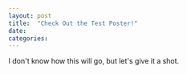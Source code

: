 ```yaml
---
layout: post
title:  "Check Out the Test Poster!"
date:   
categories: 
---
```


I don't know how this will go, but let's give it a shot.